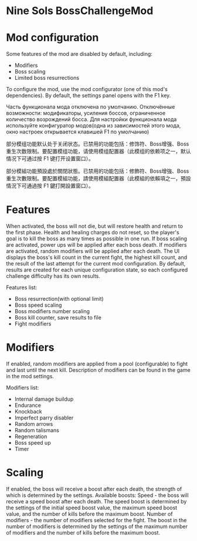 # Nine Sols BossChallengeMod

# Mod configuration

Some features of the mod are disabled by default, including:

- Modifiers
- Boss scaling
- Limited boss resurrections

To configure the mod, use the mod configurator (one of this mod's dependencies). By default, the settings panel opens with the F1 key.

Часть функционала мода отключена по умолчанию. Отключённые возможности: модификаторы, усиления боссов, ограниченное количество возрождений босса. Для настройки функционала мода используйте конфигуратор модов(одна из зависимостей этого мода, окно настроек открывается клавишей F1 по умолчанию)

部分模组功能默认处于关闭状态。已禁用的功能包括：修饰符、Boss增强、Boss重生次数限制。要配置模组功能，请使用模组配置器（此模组的依赖项之一，默认情况下可通过按 F1 键打开设置窗口）。

部分模組功能預設處於關閉狀態。已禁用的功能包括：修飾符、Boss增強、Boss重生次數限制。要配置模組功能，請使用模組配置器（此模組的依賴項之一，預設情況下可通過按 F1 鍵打開設置窗口）。

# Features

When activated, the boss will not die, but will restore health and return to the first phase. Health and healing charges do not reset, so the player's goal is to kill the boss as many times as possible in one run. If boss scaling are activated, power ups will be applied after each boss death. If modifiers are activated, random modifiers will be applied after each death. The UI displays the boss's kill count in the current fight, the highest kill count, and the result of the last attempt for the current mod configuration. By default, results are created for each unique configuration state, so each configured challenge difficulty has its own results.

Features list:

- Boss resurrection(with optional limit)
- Boss speed scaling
- Boss modifiers number scaling
- Boss kill counter, save results to file
- Fight modifiers

# Modifiers

If enabled, random modifiers are applied from a pool (configurable) to fight and last until the next kill. Description of modifiers can be found in the game in the mod settings.

Modifiers list:

- Internal damage buildup
- Endurance
- Knockback
- Imperfect parry disabler
- Random arrows
- Random talismans
- Regeneration
- Boss speed up
- Timer

# Scaling

If enabled, the boss will receive a boost after each death, the strength of which is determined by the settings.
Available boosts:
Speed - the boss will receive a speed boost after each death. The speed boost is determined by the settings of the initial speed boost value, the maximum speed boost value, and the number of kills before the maximum boost.
Number of modifiers - the number of modifiers selected for the fight. The boost in the number of modifiers is determined by the settings of the maximum number of modifiers and the number of kills before the maximum boost.